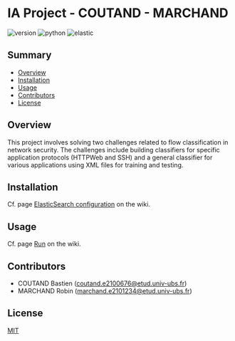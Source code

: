 # IA Project - COUTAND - MARCHAND

![version](https://img.shields.io/badge/version-1.0.0-blue)
![python](https://img.shields.io/badge/python-3.10.12-blue)
![elastic](https://img.shields.io/badge/elastic-8.10.2-blue)

## Summary

- [Overview](#overview)
- [Installation](#installation)
- [Usage](#usage)
- [Contributors](#contributors)
- [License](#license)

## Overview
This project involves solving two challenges related to flow classification in network security. The challenges include building classifiers for specific application protocols (HTTPWeb and SSH) and a general classifier for various applications using XML files for training and testing.

## Installation
Cf. page [ElasticSearch configuration](./wiki/ELASTIC_CONFIGURATION.md) on the wiki.

## Usage
Cf. page [Run](./wiki/RUN.md) on the wiki.

## Contributors
- COUTAND Bastien (coutand.e2100676@etud.univ-ubs.fr)
- MARCHAND Robin (marchand.e2101234@etud.univ-ubs.fr)

## License

[MIT](https://choosealicense.com/licenses/mit/)
